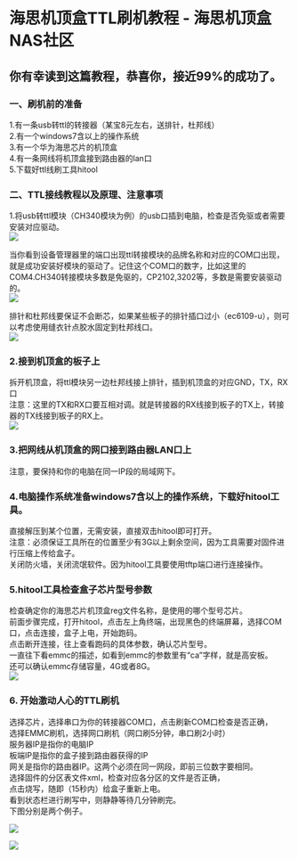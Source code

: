 # 海思机顶盒TTL刷机教程 - 海思机顶盒NAS社区
你有幸读到这篇教程，恭喜你，接近99%的成功了。
------------------------

### 一、刷机前的准备

1.有一条usb转ttl的转接器（某宝8元左右，送排针，杜邦线）  
2.有一个windows7含以上的操作系统  
3.有一个华为海思芯片的机顶盒  
4.有一条网线将机顶盒接到路由器的lan口  
5.下载好ttl线刷工具hitool

### 二、TTL接线教程以及原理、注意事项

1.将usb转ttl模块（CH340模块为例）的usb口插到电脑，检查是否免驱或者需要安装对应驱动。  
![](https://raw.hisi.ga/histb/pic/master/2022/04/15/29631852.jpg)
  
当你看到设备管理器里的端口出现ttl转接模块的品牌名称和对应的COM口出现，  
就是成功安装好模块的驱动了。记住这个COM口的数字，比如这里的COM4.CH340转接模块多数是免驱的，CP2102,3202等，多数是需要安装驱动的。  
![](https://raw.hisi.ga/histb/pic/master/2022/04/15/12949527.jpg)
  
排针和杜邦线要保证不会断芯，如果某些板子的排针插口过小（ec6109-u），则可以考虑使用缝衣针点胶水固定到杜邦线口。  
![](https://raw.hisi.ga/histb/pic/master/2022/04/15/29573418.jpg)

### 2.接到机顶盒的板子上

拆开机顶盒，将ttl模块另一边杜邦线接上排针，插到机顶盒的对应GND，TX，RX口  
注意：这里的TX和RX口要互相对调。就是转接器的RX线接到板子的TX上，转接器的TX线接到板子的RX上。  
![](https://raw.hisi.ga/histb/pic/master/2022/04/15/97517354.jpg)

### 3.把网线从机顶盒的网口接到路由器LAN口上

注意，要保持和你的电脑在同一IP段的局域网下。

### 4.电脑操作系统准备windows7含以上的操作系统，下载好hitool工具。

直接解压到某个位置，无需安装，直接双击hitool即可打开。  
注意：必须保证工具所在的位置至少有3G以上剩余空间，因为工具需要对固件进行压缩上传给盒子。  
关闭防火墙，关闭流氓软件。因为hitool工具要使用tftp端口进行连接操作。

### 5.hitool工具检查盒子芯片型号参数

检查确定你的海思芯片机顶盒reg文件名称，是使用的哪个型号芯片。  
前面步骤完成，打开hitool，点击左上角终端，出现黑色的终端屏幕，选择COM口，点击连接，盒子上电，开始跑码。  
点击断开连接，往上查看跑码的具体参数，确认芯片型号。  
一直往下看emmc的描述，如看到emmc的参数里有“ca”字样，就是高安板。  
还可以确认emmc存储容量，4G或者8G。  
![](https://raw.hisi.ga/histb/pic/master/2022/04/15/16809709.jpg)

### 6\. 开始激动人心的TTL刷机

选择芯片，选择串口为你的转接器COM口，点击刷新COM口检查是否正确，  
选择EMMC刷机，选择网口刷机（网口刷5分钟，串口刷2小时）  
服务器IP是指你的电脑IP  
板端IP是指你的盒子接到路由器获得的IP  
网关是指你的路由器IP。这两个必须在同一网段，即前三位数字要相同。  
选择固件的分区表文件xml，检查对应各分区的文件是否正确，  
点击烧写，随即（15秒内）给盒子重新上电。  
看到状态栏进行刷写中，则静静等待几分钟刷完。  
下图分别是两个例子。

![](https://raw.hisi.ga/histb/pic/master/2022/04/15/25857503.jpg)
  
![](https://raw.hisi.ga/histb/pic/master/2022/04/15/88260597.jpg)